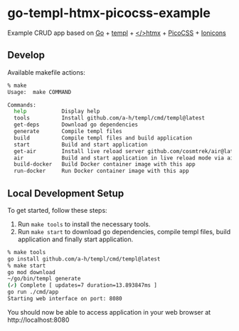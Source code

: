 # go-templ-htmx-picocss-example

Example CRUD app based on [Go](https://github.com/golang/go) + [templ](https://github.com/a-h/templ) + [</>htmx](https://github.com/bigskysoftware/htmx) + [PicoCSS](https://github.com/picocss/pico) + [Ionicons](https://github.com/ionic-team/ionicons)


## Develop

Available makefile actions:
```sh
% make
Usage:  make COMMAND

Commands:
  help           Display help
  tools          Install github.com/a-h/templ/cmd/templ@latest
  get-deps       Download go dependencies
  generate       Compile templ files
  build          Compile templ files and build application
  start          Build and start application
  get-air        Install live reload server github.com/cosmtrek/air@latest
  air            Build and start application in live reload mode via air
  build-docker   Build Docker container image with this app
  run-docker     Run Docker container image with this app
```

## Local Development Setup

To get started, follow these steps:

1) Run `make tools` to install the necessary tools.
2) Run `make start` to download go dependencies, compile templ files, build application and finally start application.
```sh
% make tools
go install github.com/a-h/templ/cmd/templ@latest
% make start
go mod download
~/go/bin/templ generate
(✓) Complete [ updates=7 duration=13.893847ms ]
go run ./cmd/app
Starting web interface on port: 8080
```

You should now be able to access application in your web browser at http://localhost:8080
